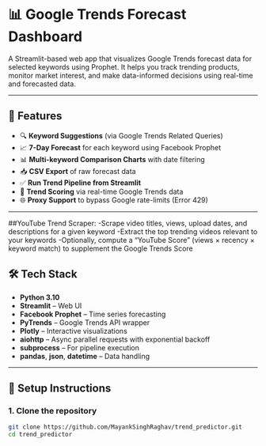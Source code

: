 # 📊 Google Trends Forecast Dashboard

A Streamlit-based web app that visualizes Google Trends forecast data for selected keywords using Prophet. It helps you track trending products, monitor market interest, and make data-informed decisions using real-time and forecasted data.

---

## 🚀 Features

- 🔍 **Keyword Suggestions** (via Google Trends Related Queries)
- 📈 **7-Day Forecast** for each keyword using Facebook Prophet
- 📊 **Multi-keyword Comparison Charts** with date filtering
- 📥 **CSV Export** of raw forecast data
- ✅ **Run Trend Pipeline from Streamlit**
- 🧠 **Trend Scoring** via real-time Google Trends data
- 🌐 **Proxy Support** to bypass Google rate-limits (Error 429)

---
##YouTube Trend Scraper:
-Scrape video titles, views, upload dates, and descriptions for a given keyword
-Extract the top trending videos relevant to your keywords
-Optionally, compute a “YouTube Score” (views × recency × keyword match) to supplement the Google Trends Score
## 🛠 Tech Stack

- **Python 3.10**
- **Streamlit** – Web UI
- **Facebook Prophet** – Time series forecasting
- **PyTrends** – Google Trends API wrapper
- **Plotly** – Interactive visualizations
- **aiohttp** – Async parallel requests with exponential backoff
- **subprocess** – For pipeline execution
- **pandas**, **json**, **datetime** – Data handling

---

## 🔧 Setup Instructions

### 1. Clone the repository

```bash
git clone https://github.com/MayankSinghRaghav/trend_predictor.git
cd trend_predictor
